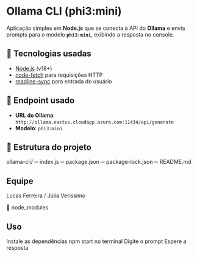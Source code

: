 # Ollama CLI (phi3:mini)

Aplicação simples em **Node.js** que se conecta à API do **Ollama** e envia prompts para o modelo **`phi3:mini`**, exibindo a resposta no console.

## 📌 Tecnologias usadas
- [Node.js](https://nodejs.org/) (v18+)
- [node-fetch](https://www.npmjs.com/package/node-fetch) para requisições HTTP
- [readline-sync](https://www.npmjs.com/package/readline-sync) para entrada do usuário

## 🔗 Endpoint usado
- **URL do Ollama**: `http://ollama.eastus.cloudapp.azure.com:11434/api/generate`
- **Modelo**: `phi3:mini`

## 📂 Estrutura do projeto
ollama-cli/
─ index.js
─ package.json
─ package-lock.json
─ README.md

## Equipe
Lucas Ferreira /
Júlia Verissimo

📂 node_modules

## Uso
Instale as dependências
npm start no terminal
Digite o prompt
Espere a resposta



